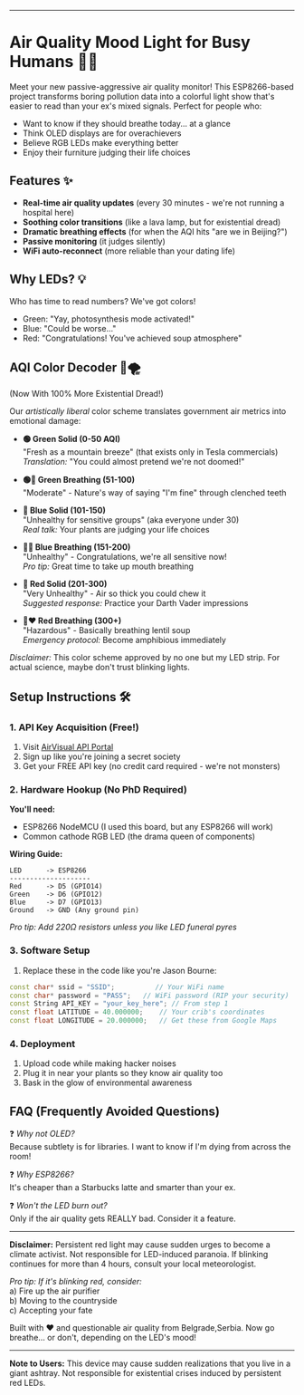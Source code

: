 

---

# Air Quality Mood Light for Busy Humans 🌈🤖

Meet your new passive-aggressive air quality monitor! This ESP8266-based project transforms boring pollution data into a colorful light show that's easier to read than your ex's mixed signals. Perfect for people who:

- Want to know if they should breathe today... at a glance
- Think OLED displays are for overachievers
- Believe RGB LEDs make everything better
- Enjoy their furniture judging their life choices

## Features ✨

- **Real-time air quality updates** (every 30 minutes - we're not running a hospital here)
- **Soothing color transitions** (like a lava lamp, but for existential dread)
- **Dramatic breathing effects** (for when the AQI hits "are we in Beijing?")
- **Passive monitoring** (it judges silently)
- **WiFi auto-reconnect** (more reliable than your dating life)

## Why LEDs? 💡

Who has time to read numbers? We've got colors!
- Green: "Yay, photosynthesis mode activated!"
- Blue: "Could be worse..."
- Red: "Congratulations! You've achieved soup atmosphere"


## AQI Color Decoder 🎨🌪️  
(Now With 100% More Existential Dread!)

Our *artistically liberal* color scheme translates government air metrics into emotional damage:

- **🟢 Green Solid (0-50 AQI)**  
"Fresh as a mountain breeze" (that exists only in Tesla commercials)  
*Translation:* "You could almost pretend we're not doomed!"

- **🟢💚 Green Breathing (51-100)**  
"Moderate" - Nature's way of saying "I'm fine" through clenched teeth  

- **🔵 Blue Solid (101-150)**  
"Unhealthy for sensitive groups" (aka everyone under 30)  
*Real talk:* Your plants are judging your life choices

- **🔵💙 Blue Breathing (151-200)**  
"Unhealthy" - Congratulations, we're all sensitive now!  
*Pro tip:* Great time to take up mouth breathing

- **🔴 Red Solid (201-300)**  
"Very Unhealthy" - Air so thick you could chew it  
*Suggested response:* Practice your Darth Vader impressions

- **🔴❤️ Red Breathing (300+)**  
"Hazardous" - Basically breathing lentil soup  
*Emergency protocol:* Become amphibious immediately

*Disclaimer:* This color scheme approved by no one but my LED strip. For actual science, maybe don't trust blinking lights.

## Setup Instructions 🛠️

### 1. API Key Acquisition (Free!)
1. Visit [AirVisual API Portal](https://www.iqair.com/air-pollution-data-api)
2. Sign up like you're joining a secret society
3. Get your FREE API key (no credit card required - we're not monsters)

### 2. Hardware Hookup (No PhD Required)
**You'll need:**
- ESP8266 NodeMCU (I used this board, but any ESP8266 will work)
- Common cathode RGB LED (the drama queen of components)

**Wiring Guide:**
```
LED      -> ESP8266
--------------------
Red      -> D5 (GPIO14)
Green    -> D6 (GPIO12)
Blue     -> D7 (GPIO13)
Ground   -> GND (Any ground pin)
```

*Pro tip: Add 220Ω resistors unless you like LED funeral pyres*

### 3. Software Setup
1. Replace these in the code like you're Jason Bourne:
```cpp
const char* ssid = "SSID";          // Your WiFi name
const char* password = "PASS";   // WiFi password (RIP your security)
const String API_KEY = "your_key_here"; // From step 1
const float LATITUDE = 40.000000;    // Your crib's coordinates
const float LONGITUDE = 20.000000;   // Get these from Google Maps
```

### 4. Deployment
1. Upload code while making hacker noises
2. Plug it in near your plants so they know air quality too
3. Bask in the glow of environmental awareness

## FAQ (Frequently Avoided Questions)

❓ *Why not OLED?*  
Because subtlety is for libraries. I want to know if I'm dying from across the room!

❓ *Why ESP8266?*  
It's cheaper than a Starbucks latte and smarter than your ex.

❓ *Won't the LED burn out?*  
Only if the air quality gets REALLY bad. Consider it a feature.

---

**Disclaimer:** Persistent red light may cause sudden urges to become a climate activist. Not responsible for LED-induced paranoia. If blinking continues for more than 4 hours, consult your local meteorologist.

*Pro tip: If it's blinking red, consider:*  
a) Fire up the air purifier  
b) Moving to the countryside  
c) Accepting your fate  

Built with ❤️ and questionable air quality from Belgrade,Serbia. Now go breathe... or don't, depending on the LED's mood!

---

**Note to Users:** This device may cause sudden realizations that you live in a giant ashtray. Not responsible for existential crises induced by persistent red LEDs.
